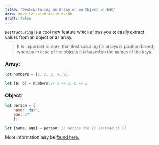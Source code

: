 ```yaml
---
title: "Destructuring an Array or an Object in ES6"
date: 2022-12-25T20:47:19-05:00
draft: false
---
```


`Destructuring` is a cool new feature which allows you to easily extract values from an object or an array.

> It is important to note, that destructuring for arrays is position based, whereas in case of the objects it is based on the names of the keys. 

### Array:

```javascript 
let numbers = [1, 2, 3, 4, 5];

let [a, b] = numbers;// a => 1, b => 2
```

### Object:

```javascript 
let person = {
    name: 'Max',
    age: 27
    };
    
let {name, age} = person; // Notice the {} instead of []
```

More information may be [found here.](https://developer.mozilla.org/en/docs/Web/JavaScript/Reference/Operators/Destructuring_assignment)
